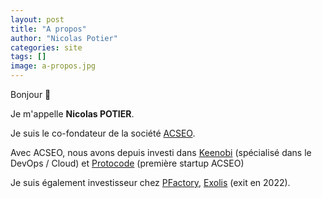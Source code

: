 ```yaml
---
layout: post
title: "A propos"
author: "Nicolas Potier"
categories: site
tags: []
image: a-propos.jpg
---
```


Bonjour 👋

Je m'appelle **Nicolas POTIER**. 

Je suis le co-fondateur de la société [ACSEO](http://www.acseo.fr).

Avec ACSEO, nous avons depuis investi dans [Keenobi](https://www.keenobi.com/) (spécialisé dans le DevOps / Cloud) et [Protocode](https://protocode.tech/) (première startup ACSEO)

Je suis également investisseur chez [PFactory](https://pfactory.co/), [Exolis](https://www.exolis.fr/) (exit en 2022).



